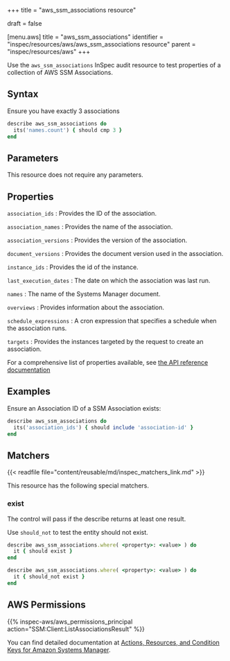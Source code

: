 +++
title = "aws_ssm_associations resource"

draft = false


[menu.aws]
title = "aws_ssm_associations"
identifier = "inspec/resources/aws/aws_ssm_associations resource"
parent = "inspec/resources/aws"
+++

Use the `aws_ssm_associations` InSpec audit resource to test properties of a collection of AWS SSM Associations.

## Syntax

 Ensure you have exactly 3 associations

```ruby
describe aws_ssm_associations do
  its('names.count') { should cmp 3 }
end
```

## Parameters

This resource does not require any parameters.

## Properties

`association_ids`
: Provides the ID of the association.

`association_names`
: Provides the name of the association.

`association_versions`
: Provides the version of the association.

`document_versions`
: Provides the document version used in the association.

`instance_ids`
: Provides the id of the instance.

`last_execution_dates`
: The date on which the association was last run.

`names`
: The name of the Systems Manager document.

`overviews`
: Provides information about the association.

`schedule_expressions`
: A cron expression that specifies a schedule when the association runs.

`targets`
: Provides the instances targeted by the request to create an association.

For a comprehensive list of properties available, see [the API reference documentation](https://docs.aws.amazon.com/systems-manager/latest/APIReference/API_Association.html)

## Examples

Ensure an Association ID of a SSM Association exists:

```ruby
describe aws_ssm_associations do
  its('association_ids') { should include 'association-id' }
end
```

## Matchers

{{< readfile file="content/reusable/md/inspec_matchers_link.md" >}}

This resource has the following special matchers.

### exist

The control will pass if the describe returns at least one result.

Use `should_not` to test the entity should not exist.

```ruby
describe aws_ssm_associations.where( <property>: <value> ) do
  it { should exist }
end
```

```ruby
describe aws_ssm_associations.where( <property>: <value> ) do
  it { should_not exist }
end
```

## AWS Permissions

{{% inspec-aws/aws_permissions_principal action="SSM:Client:ListAssociationsResult" %}}

You can find detailed documentation at [Actions, Resources, and Condition Keys for Amazon Systems Manager](https://docs.aws.amazon.com/IAM/latest/UserGuide/list_awssystemsmanager.html).
